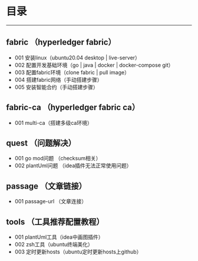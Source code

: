 # 目录

------

## fabric （hyperledger fabric）

* 001 安装linux（ubuntu20.04 desktop | live-server）
* 002 配置开发基础环境（go | java | docker | docker-compose git）
* 003 配置fabric环境（clone fabric | pull image）
* 004 搭建fabric网络（手动搭建步骤）
* 005 安装智能合约（手动搭建步骤）

## fabric-ca （hyperledger fabric ca）

* 001 multi-ca（搭建多级ca环境）

## quest （问题解决）

* 001 go mod问题 （checksum相关）
* 002 plantUml问题 （idea插件无法正常使用问题）

## passage （文章链接）

* 001 passage-url （文章连接）

## tools （工具推荐配置教程）

* 001 plantUml工具（idea中画图插件）
* 002 zsh工具（ubuntu终端美化）
* 003 定时更新hosts（ubuntu定时更新hosts上github）
